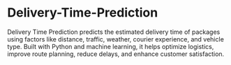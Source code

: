 # Delivery-Time-Prediction
Delivery Time Prediction predicts the estimated delivery time of packages using factors like distance, traffic, weather, courier experience, and vehicle type. Built with Python and machine learning, it helps optimize logistics, improve route planning, reduce delays, and enhance customer satisfaction.
